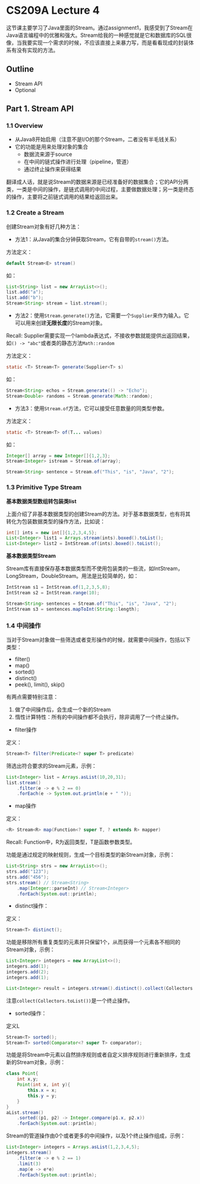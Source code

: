 # CS209A Lecture 4

这节课主要学习了Java里面的Stream。通过assignment1，我感受到了Stream在Java语言编程中的优雅和强大。Stream给我的一种感觉就是它和数据库的SQL很像，当我要实现一个需求的时候，不应该直接上来暴力写，而是看看现成的封装体系有没有实现的方法。

## Outline
- Stream API
- Optional<T>

## Part 1. Stream API

### 1.1 Overview
- 从Java8开始启用（注意不是I/O的那个Stream，二者没有半毛钱关系）
- 它的功能是用来处理对象的集合
  - 数据流来源于source
  - 在中间的链式操作进行处理（pipeline，管道）
  - 通过终止操作来获得结果

翻译成人话，就是说Stream的数据来源是已经准备好的数据集合；它的API分两类，一类是中间的操作，是链式调用的中间过程，主要做数据处理；另一类是终态的操作，主要将之前链式调用的结果给返回出来。

### 1.2 Create a Stream

创建Stream对象有好几种方法：
- 方法1：从Java的集合分钟获取Stream，它有自带的`stream()`方法。

方法定义：
```java
default Stream<E> stream()
```

如：

```java
List<String> list = new ArrayList<>();
list.add("a");
list.add("b");
Stream<String> stream = list.stream();
```

- 方法2：使用`Stream.generate()`方法，它需要一个`Supplier`来作为输入。它可以用来创建**无限长度**的Stream对象。

Recall: Supplier需要实现一个lambda表达式，不接收参数就能提供出返回结果，如`() -> "abc"`或者类的静态方法`Math::random`

方法定义：
```java
static <T> Stream<T> generate(Supplier<T> s)
```

如：

```java
Stream<String> echos = Stream.generate(() -> "Echo");
Stream<Double> randoms = Stream.generate(Math::random);
```

- 方法3：使用`Stream.of`方法，它可以接受任意数量的同类型参数。

方法定义：
```java
static <T> Stream<T> of(T... values)
```

如：

```java
Integer[] array = new Integer[]{1,2,3};
Stream<Integer> istream = Stream.of(array);

Stream<String> sentence = Stream.of("This", "is", "Java", "2");
```

### 1.3 Primitive Type Stream

**基本数据类型数组转包装类list**

上面介绍了非基本数据类型的创建Stream的方法。对于基本数据类型，也有将其转化为包装数据类型的操作方法，比如说：

```java
int[] ints = new int[]{1,2,3,4,5};
List<Integer> list1 = Arrays.stream(ints).boxed().toList();
List<Integer> list2 = IntStream.of(ints).boxed().toList();
```

**基本数据类型Stream**

Stream库有直接保存基本数据类型而不使用包装类的一些流，如IntStream，LongStream，DoubleStream。用法是比较简单的，如：

```java
IntStream s1 = IntStream.of(1,2,3,5,8);
IntStream s2 = IntStream.range(10);

Stream<String> sentences = Stream.of("This", "is", "Java", "2");
IntStream s3 = sentences.mapToInt(String::length);
```

### 1.4 中间操作

当对于Stream对象做一些筛选或者变形操作的时候，就需要中间操作，包括以下类型：
- filter()
- map()
- sorted()
- distinct()
- peek(), limit(), skip()

有两点需要特别注意：

1. 做了中间操作后，会生成一个新的Stream
2. 惰性计算特性：所有的中间操作都不会执行，除非调用了一个终止操作。

- filter操作

定义：
```java
Stream<T> filter(Predicate<? super T> predicate)
```

筛选出符合要求的Stream元素，示例：

```java
List<Integer> list = Arrays.asList(10,20,31);
list.stream()
    .filter(e -> e % 2 == 0)
    .forEach(e -> System.out.println(e + " "));
```

- map操作

定义：

```java
<R> Stream<R> map(Function<? super T, ? extends R> mapper)
```

Recall: Function中，R为返回类型，T是函数参数类型。

功能是通过规定的映射规则，生成一个目标类型的新Stream对象，示例：

```java
List<String> strs = new ArrayList<>();
strs.add("123");
strs.add("456");
strs.stream() // Stream<String>
    .map(Integer::parseInt) // Stream<Integer>
    .forEach(System.out::println);
```

- distinct操作：

定义：

```java
Stream<T> distinct();
```

功能是移除所有重复类型的元素并只保留1个，从而获得一个元素各不相同的Stream对象，示例：

```java
List<Integer> integers = new ArrayList<>();
integers.add(1);
integers.add(2);
integers.add(1);

List<Integer> result = integers.stream().distinct().collect(Collectors.toList()); 
```

注意`collect(Collectors.toList())`是一个终止操作。

- sorted操作：

定义L
```java
Stream<T> sorted();
Stream<T> sorted(Comparator<? super T> comparator);
```

功能是将Stream中元素以自然排序规则或者自定义排序规则进行重新排序，生成新的Stream对象，示例：

```java
class Point{
    int x,y;
    Point(int x, int y){
        this.x = x;
        this.y = y;
    }
}
aList.stream()
    .sorted((p1, p2) -> Integer.compare(p1.x, p2.x))
    .forEach(System.out::println);
```

Stream的管道操作由0个或者更多的中间操作，以及1个终止操作组成，示例：

```java
List<Integer> integers = Arrays.asList(1,2,3,4,5);
integers.stream()
    .filter(e -> e % 2 == 1)
    .limit(3)
    .map(e -> e*e)
    .forEach(System.out::println);
```